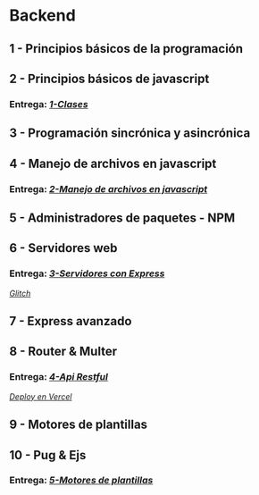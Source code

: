 # Backend

## 1 - Principios básicos de la programación

## 2 - Principios básicos de javascript

### Entrega: *[1-Clases](https://github.com/ddelavega/coder-backend/tree/1-clases/2-principios-basicos-de-javascript)*

## 3 - Programación sincrónica y asincrónica

## 4 - Manejo de archivos en javascript

### Entrega: *[2-Manejo de archivos en javascript](https://github.com/ddelavega/coder-backend/tree/2-manejo-de-archivos-en-javascript/4-manejo-de-archivos-en-javascript)*

## 5 - Administradores de paquetes - NPM

## 6 - Servidores web

### Entrega: *[3-Servidores con Express](https://github.com/ddelavega/coder-backend/tree/3-servidores-con-express/6-servidores-web)*

*[Glitch](https://express-node-cl03.glitch.me)*

## 7 - Express avanzado

## 8 - Router & Multer

### Entrega: *[4-Api Restful](https://github.com/ddelavega/coder-backend/tree/4-api-restful/8-express-avanzado)*

*[Deploy en Vercel](https://coder-backend.vercel.app/)*

## 9 - Motores de plantillas

## 10 - Pug & Ejs

### Entrega: *[5-Motores de plantillas](https://github.com/ddelavega/coder-backend/tree/5-motores-de-plantillas/10-motores-de-plantillas)*
